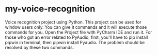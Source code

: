 # my-voice-recognition
Voice recognition project using Python. This project can be used for window users only. You can give it commands and it will execute those commands for you. Open the Project file with PyCharm IDE and run it.
For those who got an error related to PyAudio, first, you'll have to pip install pipwin in terminal, then pipwin install Pyaudio. The problem should be resolved by these two commands. 
